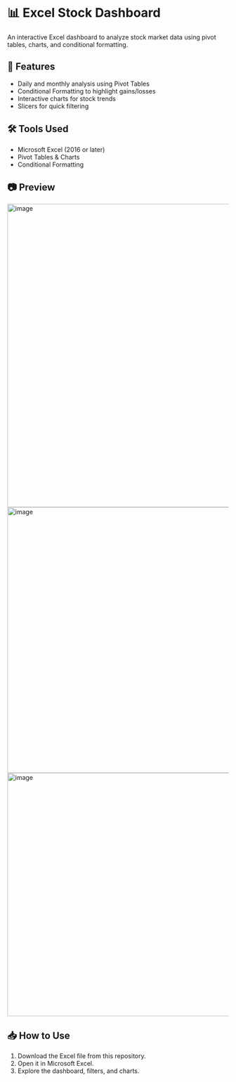 # 📊 Excel Stock Dashboard

An interactive Excel dashboard to analyze stock market data using pivot tables, charts, and conditional formatting.

## 🚀 Features
- Daily and monthly analysis using Pivot Tables  
- Conditional Formatting to highlight gains/losses  
- Interactive charts for stock trends  
- Slicers for quick filtering  

## 🛠 Tools Used
- Microsoft Excel (2016 or later)  
- Pivot Tables & Charts  
- Conditional Formatting  

## 📷 Preview
<img width="964" height="691" alt="image" src="https://github.com/user-attachments/assets/c2b53497-9de4-4441-a46e-199aeb791d77" />
<img width="900" height="605" alt="image" src="https://github.com/user-attachments/assets/de81ec98-4f0c-4b9c-aaa7-222d454e8646" />
<img width="911" height="554" alt="image" src="https://github.com/user-attachments/assets/2d50da87-2ab2-44b5-8187-ee0cba5d8866" />




## 📥 How to Use
1. Download the Excel file from this repository.  
2. Open it in Microsoft Excel.  
3. Explore the dashboard, filters, and charts.  

